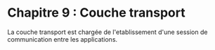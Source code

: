 # Chapitre 9 : Couche transport

La couche transport est chargée de l'etablissement d'une session de communication entre les applications.